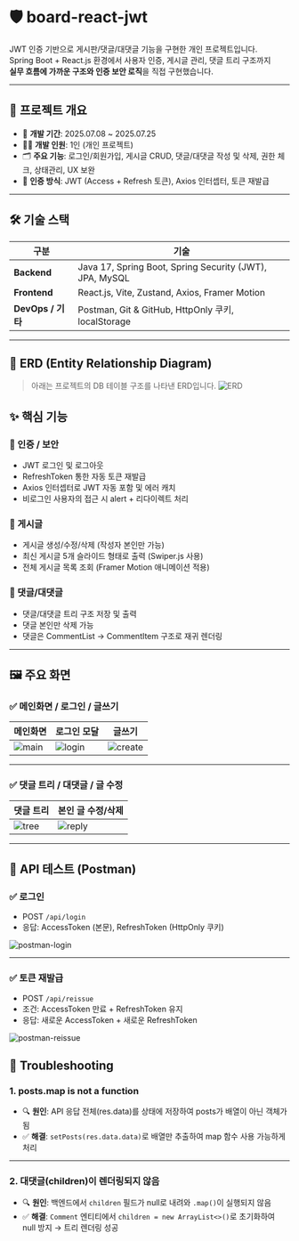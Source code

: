 # 🛡️ board-react-jwt

JWT 인증 기반으로 게시판/댓글/대댓글 기능을 구현한 개인 프로젝트입니다.  
Spring Boot + React.js 환경에서 사용자 인증, 게시글 관리, 댓글 트리 구조까지  
**실무 흐름에 가까운 구조와 인증 보안 로직**을 직접 구현했습니다.

---

## 📌 프로젝트 개요

- 🔧 **개발 기간**: 2025.07.08 ~ 2025.07.25
- 🧑‍💻 **개발 인원**: 1인 (개인 프로젝트)
- 🗂 **주요 기능**: 로그인/회원가입, 게시글 CRUD, 댓글/대댓글 작성 및 삭제, 권한 체크, 상태관리, UX 보완
- 🔐 **인증 방식**: JWT (Access + Refresh 토큰), Axios 인터셉터, 토큰 재발급

---

## 🛠 기술 스택

| 구분 | 기술 |
|------|------|
| **Backend** | Java 17, Spring Boot, Spring Security (JWT), JPA, MySQL |
| **Frontend** | React.js, Vite, Zustand, Axios, Framer Motion |
| **DevOps / 기타** | Postman, Git & GitHub, HttpOnly 쿠키, localStorage |

---
## 📐 ERD (Entity Relationship Diagram)
> 아래는 프로젝트의 DB 테이블 구조를 나타낸 ERD입니다.
![ERD](./assets/erd.png)


## ✨ 핵심 기능

### 🔐 인증 / 보안

- JWT 로그인 및 로그아웃
- RefreshToken 통한 자동 토큰 재발급
- Axios 인터셉터로 JWT 자동 포함 및 에러 캐치
- 비로그인 사용자의 접근 시 alert + 리다이렉트 처리

### 📝 게시글

- 게시글 생성/수정/삭제 (작성자 본인만 가능)
- 최신 게시글 5개 슬라이드 형태로 출력 (Swiper.js 사용)
- 전체 게시글 목록 조회 (Framer Motion 애니메이션 적용)

### 💬 댓글/대댓글

- 댓글/대댓글 트리 구조 저장 및 출력
- 댓글 본인만 삭제 가능
- 댓글은 CommentList → CommentItem 구조로 재귀 렌더링

---

## 🖼️ 주요 화면

### ✅ 메인화면 / 로그인 / 글쓰기

| 메인화면 | 로그인 모달 | 글쓰기 |
|----------|-------------|--------|
| ![main](https://github.com/user-attachments/assets/b181cfa4-1691-4886-8da6-0d7f803d2e1c) | ![login](https://github.com/user-attachments/assets/128565c6-629b-47b2-a03a-87598033d608) | ![create](https://github.com/user-attachments/assets/c5c67980-63b8-4696-96ca-2891c3b5a3d0) |

---

### ✅ 댓글 트리 / 대댓글 / 글 수정

| 댓글 트리 |  본인 글 수정/삭제 |
|-----------|------------------|
| ![tree](https://github.com/user-attachments/assets/9fe5d7c3-8718-460f-a47e-6fb717f9e55a) | ![reply](https://github.com/user-attachments/assets/0b3f13db-9854-4eb2-ac90-6351f257c3f1) 

---

## 🧪 API 테스트 (Postman)

### ✅ 로그인
- POST `/api/login`  
- 응답: AccessToken (본문), RefreshToken (HttpOnly 쿠키)

![postman-login](https://github.com/user-attachments/assets/09de2845-339b-4cd9-8a3a-de7bf39cb198)

---

### ✅ 토큰 재발급
- POST `/api/reissue`  
- 조건: AccessToken 만료 + RefreshToken 유지  
- 응답: 새로운 AccessToken + 새로운 RefreshToken

![postman-reissue](https://github.com/user-attachments/assets/251f2586-28e1-4a1a-ae2b-3526a9dda510)

## 🧩 Troubleshooting

### 1. posts.map is not a function

- 🔍 **원인**: API 응답 전체(res.data)를 상태에 저장하여 posts가 배열이 아닌 객체가 됨
- ✅ **해결**: `setPosts(res.data.data)`로 배열만 추출하여 map 함수 사용 가능하게 처리

---

### 2. 대댓글(children)이 렌더링되지 않음

- 🔍 **원인**: 백엔드에서 `children` 필드가 null로 내려와 `.map()`이 실행되지 않음
- ✅ **해결**: `Comment` 엔티티에서 `children = new ArrayList<>()`로 초기화하여 null 방지 → 트리 렌더링 성공
